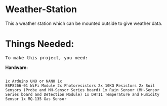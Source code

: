 # Weather-Station
This a weather station which can be mounted outside to give weather data.

# Things Needed:

<pre>To make this project, you need:</pre>
**Hardware:**<pre></pre>
<code>1x Arduino UNO or NANO 
1x ESP8266-01 WiFi Module
2x Photoresistors
2x 10KΩ Resistors
2x Soil Sensors (Probe and MH-Sensor Series board)
1x Rain Sensor (MH-Sensor Series board and Detection Module)
1x DHT11 Temperature and Humidity Sensor
1x MQ-135 Gas Sensor
</code>
